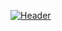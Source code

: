[![Header](https://raw.githubusercontent.com/DataStrander/<OWNER>/<OWNER>/readme_header.png "Header")](https://some-url.dev/)
